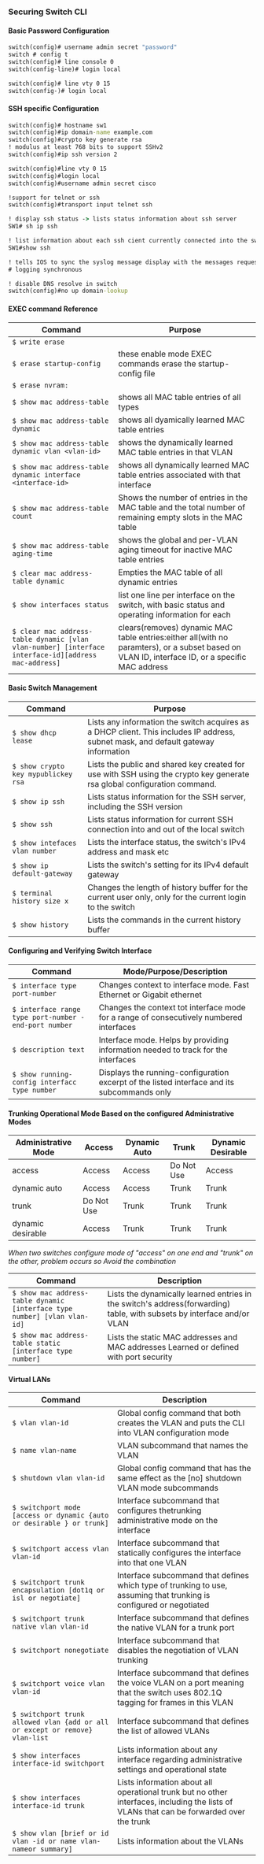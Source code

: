 ### Securing Switch CLI 
 
#### Basic Password Configuration 
```bat
switch(config)# username admin secret "password"
switch # config t
switch(config)# line console 0
switch(config-line)# login local

switch(config)# line vty 0 15 
switch(config-)# login local
```
#### SSH specific Configuration
```bat
switch(config)# hostname sw1
switch(config)#ip domain-name example.com
switch(config)#crypto key generate rsa 
! modulus at least 768 bits to support SSHv2
switch(config)#ip ssh version 2

switch(config)#line vty 0 15
switch(config)#login local
switch(config)#username admin secret cisco

!support for telnet or ssh 
switch(config)#transport input telnet ssh

! display ssh status -> lists status information about ssh server 
SW1# sh ip ssh 

! list information about each ssh cient currently connected into the switch
SW1#show ssh 

! tells IOS to sync the syslog message display with the messages requested using show command 
# logging synchronous 

! disable DNS resolve in switch 
switch(config)#no up domain-lookup 
```

#### EXEC command Reference 
| Command  | Purpose |
| ---------|---------|
| `$ write erase` 
| `$ erase startup-config ` | these enable mode EXEC commands erase the startup-config file | 
| `$ erase nvram:` 
| `$ show mac address-table ` | shows all MAC table entries of all types |
| `$ show mac address-table dynamic ` | shows all dyamically learned MAC table entries |
| `$ show mac address-table dynamic vlan <vlan-id> ` | shows the dynamically learned MAC table entries in that VLAN | 
| `$ show mac address-table dynamic interface <interface-id> ` | shows all dynamically learned MAC table entries associated with that interface | 
| `$ show mac address-table count ` | Shows the number of entries in the MAC table and the total number of remaining empty slots in the MAC table |
| `$ show mac address-table aging-time ` | shows the global and per-VLAN aging timeout for inactive MAC table entries |
| `$ clear mac address-table dynamic` | Empties the MAC table of all dynamic entries |
| `$ show interfaces status` | list one line per interface on the switch, with basic status and operating information for each |
| `$ clear mac address-table dynamic [vlan vlan-number] [interface interface-id][address mac-address]` | clears(removes) dynamic MAC table entries:either all(with no paramters), or a subset based on VLAN ID, interface ID, or a specific MAC address |


#### Basic Switch Management 
| Command  | Purpose |
| ---------|---------|
| `$ show dhcp lease ` | Lists any information the switch acquires as a DHCP client. This includes  IP address, subnet mask, and default gateway information |
| `$ show crypto key mypublickey rsa` | Lists the public and shared key created for use with SSH using the crypto key generate rsa global configuration command. |
| `$ show ip ssh ` | Lists status information for the SSH server, including the SSH version |
| `$ show ssh ` | Lists status information for current SSH connection into and out of the local switch |
| `$ show intefaces vlan number ` | Lists the interface status, the switch's IPv4 address and mask etc |
| `$ show ip default-gateway` | Lists the switch's setting for its IPv4 default gateway |
| `$ terminal history size x` | Changes the length of history buffer for the current user only, only for the current login to the switch |
| `$ show history  `| Lists the commands in the current history buffer | 


#### Configuring and Verifying Switch Interface 
| Command | Mode/Purpose/Description |
|---------|--------------------------|
| `$ interface type port-number ` | Changes context to interface mode. Fast Ethernet or Gigabit ethernet | 
| `$ interface range type port-number - end-port number ` | Changes the context tot interface mode for a range of consecutively numbered interfaces |
| `$ description text  `| Interface mode. Helps by providing information needed to track for the interfaces | 
| `$ show running-config interfacc type number ` | Displays the running-configuration excerpt of the listed interface and its subcommands only |


#### Trunking Operational Mode Based on the configured Administrative Modes 
| Administrative Mode  | Access  | Dynamic Auto | Trunk | Dynamic Desirable |
| ---------|---------|-----------|---------|----------|
|access | Access | Access | Do Not Use | Access |
|dynamic auto | Access | Access | Trunk | Trunk |
|trunk | Do Not Use | Trunk | Trunk | Trunk |
|dynamic desirable | Access | Trunk | Trunk | Trunk| 
*When two switches configure mode of "access" on one end and "trunk" on the other, problem occurs so Avoid the combination*


| Command | Description |
|---------|--------------------------|
| `$ show mac address-table dynamic [interface type number] [vlan vlan-id] ` | Lists the dynamically learned entries in the switch's address(forwarding) table, with subsets by interface and/or VLAN |
| `$ show mac address-table static [interface type number]` | Lists the static MAC addresses and MAC addresses Learned or defined with port security|


#### Virtual LANs 
| Command | Description |
|---------|--------------------------|
| `$ vlan vlan-id` | Global config command that both creates the VLAN and puts the CLI into VLAN configuration mode|
| `$ name vlan-name` | VLAN subcommand that names the VLAN |
| `$ shutdown vlan vlan-id` | Global config command that has the same effect as the [no] shutdown VLAN mode subcommands |
| `$ switchport mode [access or dynamic {auto or desirable } or trunk]` | Interface subcommand that configures thetrunking administrative mode on the interface |
| `$ switchport access vlan vlan-id` | Interface subcommand that statically configures the interface into that one VLAN | 
| `$ switchport trunk encapsulation [dot1q or isl or negotiate]` | Interface subcommand that defines which type of trunking to use, assuming that trunking is configured or negotiated |
| `$ switchport trunk native vlan vlan-id` | Interface subcommand that defines the native VLAN for a trunk port |
| `$ switchport nonegotiate` | Interface subcommand that disables the negotiation of VLAN trunking |
| `$ switchport voice vlan vlan-id` | Interface subcommand that defines the voice VLAN on a port meaning that the switch uses 802.1Q tagging for frames in this VLAN |
| `$ switchport trunk allowed vlan {add or all or except or remove} vlan-list` | Interface subcommand that defines the list of allowed VLANs|
| `$ show interfaces interface-id switchport` | Lists information about any interface regarding administrative settings and operational state |
| `$ show interfaces interface-id trunk` | Lists information about all operational trunk but no other interfaces, including the lists of VLANs that can be forwarded over the trunk|  
| `$ show vlan [brief or id vlan -id or name vlan-nameor summary]` | Lists information about the VLANs|

 
